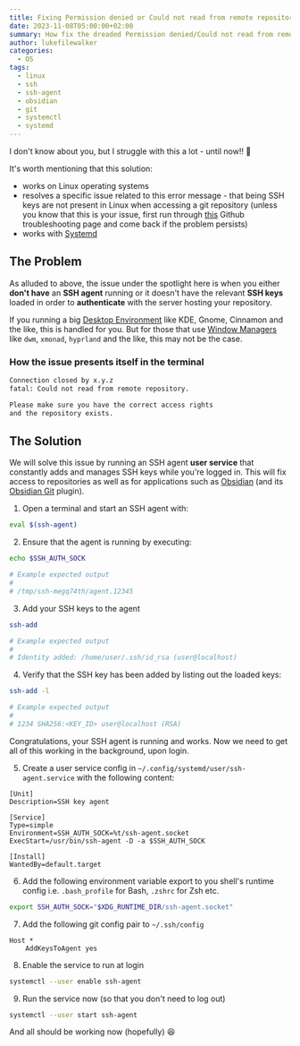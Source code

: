 ```yaml
---
title: Fixing Permission denied or Could not read from remote repository issues
date: 2023-11-08T05:00:00+02:00
summary: How fix the dreaded Permission denied/Could not read from remote repository issue i.e. how to set up an SSH agent system wide that manages SSH keys seamlessly (on Linux).
author: lukefilewalker
categories:
  - OS
tags:
  - linux
  - ssh
  - ssh-agent
  - obsidian
  - git
  - systemctl
  - systemd
---
```

I don't know about you, but I struggle with this a lot - until now!! 🦾

It's worth mentioning that this solution:
- works on Linux operating systems
- resolves a specific issue related to this error message - that being SSH keys are not present in Linux when accessing a git repository (unless you know that this is your issue, first run through [this](https://docs.github.com/en/authentication/troubleshooting-ssh/error-permission-denied-publickey) Github troubleshooting page and come back if the problem persists)
- works with [Systemd](https://systemd.io/)

## The Problem

As alluded to above, the issue under the spotlight here is when you either **don't have** an **SSH agent** running or it doesn't have the relevant **SSH keys** loaded in order to **authenticate** with the server hosting your repository.

If you running a big [Desktop Environment](https://en.wikipedia.org/wiki/Desktop_environment) like KDE, Gnome, Cinnamon and the like, this is handled for you. But for those that use [Window Managers](https://en.wikipedia.org/wiki/Window_manager) like `dwm`, `xmonad`, `hyprland` and the like, this may not be the case.

### How the issue presents itself in the terminal

```bash
Connection closed by x.y.z
fatal: Could not read from remote repository.

Please make sure you have the correct access rights
and the repository exists.
```

## The Solution

We will solve this issue by running an SSH agent **user service** that constantly adds and manages SSH keys while you're logged in. This will fix access to repositories as well as for applications such as [Obsidian](https://obsidian.md/) (and its [Obsidian Git](https://github.com/denolehov/obsidian-git) plugin).

1. Open a terminal and start an SSH agent with:

```bash
eval $(ssh-agent)
```

2. Ensure that the agent is running by executing:

```bash
echo $SSH_AUTH_SOCK

# Example expected output
#
# /tmp/ssh-megq74th/agent.12345
```

3. Add your SSH keys to the agent

```bash
ssh-add

# Example expected output
#
# Identity added: /home/user/.ssh/id_rsa (user@localhost)
```

4. Verify that the SSH key has been added by listing out the loaded keys:

```bash
ssh-add -l

# Example expected output
# 
# 1234 SHA256:<KEY_ID> user@localhost (RSA)
```

Congratulations, your SSH agent is running and works. Now we need to get all of this working in the background, upon login.

5. Create a user service config in `~/.config/systemd/user/ssh-agent.service` with the following content:

```
[Unit]
Description=SSH key agent

[Service]
Type=simple
Environment=SSH_AUTH_SOCK=%t/ssh-agent.socket
ExecStart=/usr/bin/ssh-agent -D -a $SSH_AUTH_SOCK

[Install]
WantedBy=default.target
```

6. Add the following environment variable export to you shell's runtime config i.e. `.bash_profile` for Bash, `.zshrc` for Zsh etc.

```bash
export SSH_AUTH_SOCK="$XDG_RUNTIME_DIR/ssh-agent.socket"
```

7. Add the following git config pair to `~/.ssh/config`

```
Host *
	AddKeysToAgent yes
```

8. Enable the service to run at login

```bash
systemctl --user enable ssh-agent
```

9. Run the service now (so that you don't need to log out)

```bash
systemctl --user start ssh-agent
```

And all should be working now (hopefully) 😆
